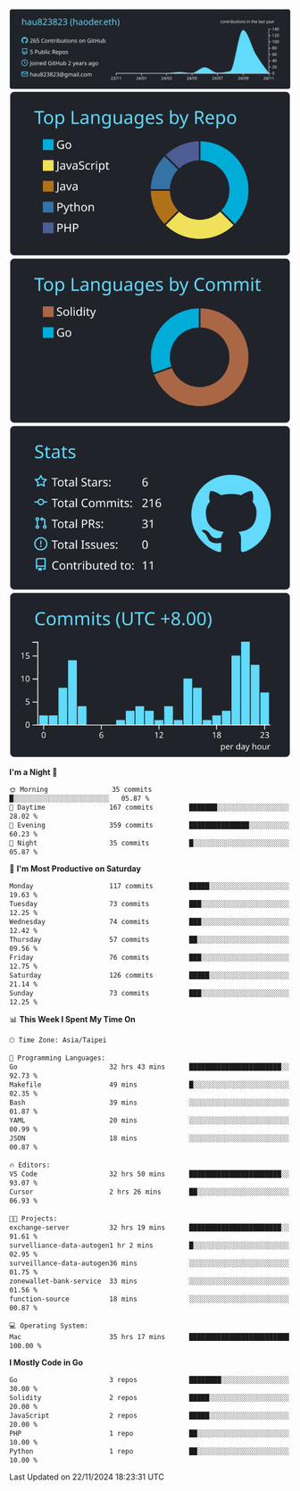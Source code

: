 [![](https://raw.githubusercontent.com/hau823823/hau823823/master/profile-summary-card-output/react/0-profile-details.svg)](https://github.com/vn7n24fzkq/github-profile-summary-cards)
[![](https://raw.githubusercontent.com/hau823823/hau823823/master/profile-summary-card-output/react/1-repos-per-language.svg)](https://github.com/vn7n24fzkq/github-profile-summary-cards) [![](https://raw.githubusercontent.com/hau823823/hau823823/master/profile-summary-card-output/react/2-most-commit-language.svg)](https://github.com/vn7n24fzkq/github-profile-summary-cards)
[![](https://raw.githubusercontent.com/hau823823/hau823823/master/profile-summary-card-output/react/3-stats.svg)](https://github.com/vn7n24fzkq/github-profile-summary-cards) [![](https://raw.githubusercontent.com/hau823823/hau823823/master/profile-summary-card-output/react/4-productive-time.svg)](https://github.com/vn7n24fzkq/github-profile-summary-cards)

<!--START_SECTION:waka-->
**I'm a Night 🦉** 

```text
🌞 Morning                35 commits          █░░░░░░░░░░░░░░░░░░░░░░░░   05.87 % 
🌆 Daytime                167 commits         ███████░░░░░░░░░░░░░░░░░░   28.02 % 
🌃 Evening                359 commits         ███████████████░░░░░░░░░░   60.23 % 
🌙 Night                  35 commits          █░░░░░░░░░░░░░░░░░░░░░░░░   05.87 % 
```
📅 **I'm Most Productive on Saturday** 

```text
Monday                   117 commits         █████░░░░░░░░░░░░░░░░░░░░   19.63 % 
Tuesday                  73 commits          ███░░░░░░░░░░░░░░░░░░░░░░   12.25 % 
Wednesday                74 commits          ███░░░░░░░░░░░░░░░░░░░░░░   12.42 % 
Thursday                 57 commits          ██░░░░░░░░░░░░░░░░░░░░░░░   09.56 % 
Friday                   76 commits          ███░░░░░░░░░░░░░░░░░░░░░░   12.75 % 
Saturday                 126 commits         █████░░░░░░░░░░░░░░░░░░░░   21.14 % 
Sunday                   73 commits          ███░░░░░░░░░░░░░░░░░░░░░░   12.25 % 
```


📊 **This Week I Spent My Time On** 

```text
🕑︎ Time Zone: Asia/Taipei

💬 Programming Languages: 
Go                       32 hrs 43 mins      ███████████████████████░░   92.73 % 
Makefile                 49 mins             █░░░░░░░░░░░░░░░░░░░░░░░░   02.35 % 
Bash                     39 mins             ░░░░░░░░░░░░░░░░░░░░░░░░░   01.87 % 
YAML                     20 mins             ░░░░░░░░░░░░░░░░░░░░░░░░░   00.99 % 
JSON                     18 mins             ░░░░░░░░░░░░░░░░░░░░░░░░░   00.87 % 

🔥 Editors: 
VS Code                  32 hrs 50 mins      ███████████████████████░░   93.07 % 
Cursor                   2 hrs 26 mins       ██░░░░░░░░░░░░░░░░░░░░░░░   06.93 % 

🐱‍💻 Projects: 
exchange-server          32 hrs 19 mins      ███████████████████████░░   91.61 % 
survelliance-data-autogen1 hr 2 mins         █░░░░░░░░░░░░░░░░░░░░░░░░   02.95 % 
surveillance-data-autogen36 mins             ░░░░░░░░░░░░░░░░░░░░░░░░░   01.75 % 
zonewallet-bank-service  33 mins             ░░░░░░░░░░░░░░░░░░░░░░░░░   01.56 % 
function-source          18 mins             ░░░░░░░░░░░░░░░░░░░░░░░░░   00.87 % 

💻 Operating System: 
Mac                      35 hrs 17 mins      █████████████████████████   100.00 % 
```

**I Mostly Code in Go** 

```text
Go                       3 repos             ████████░░░░░░░░░░░░░░░░░   30.00 % 
Solidity                 2 repos             █████░░░░░░░░░░░░░░░░░░░░   20.00 % 
JavaScript               2 repos             █████░░░░░░░░░░░░░░░░░░░░   20.00 % 
PHP                      1 repo              ██░░░░░░░░░░░░░░░░░░░░░░░   10.00 % 
Python                   1 repo              ██░░░░░░░░░░░░░░░░░░░░░░░   10.00 % 
```




 Last Updated on 22/11/2024 18:23:31 UTC
<!--END_SECTION:waka-->
